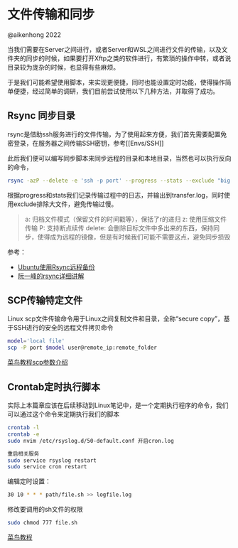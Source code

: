 # 文件传输和同步

@aikenhong 2022

当我们需要在Server之间进行，或者Server和WSL之间进行文件的传输，以及文件夹的同步的时候，如果要打开Xftp之类的软件进行，有繁琐的操作中转，或者说目录较为庞杂的时候，也显得有些麻烦。

于是我们可能希望使用脚本，来实现更便捷，同时也能设置定时功能，使得操作简单便捷，经过简单的调研，我们目前尝试使用以下几种方法，并取得了成功。

## Rsync 同步目录

rsync是借助ssh服务进行的文件传输，为了使用起来方便，我们首先需要配置免密登录，在服务器之间传输SSH密钥，参考[[Envs/SSH]]

此后我们便可以编写同步脚本来同步远程的目录和本地目录，当然也可以执行反向的命令，

```bash
rsync -azP --delete -e 'ssh -p port' --progress --stats --exclude "big Files or sth" user@ip:source_path target_path >transfer.log
```

根据progress和stats我们记录传输过程中的日志，并输出到transfer.log，同时使用exclude排除大文件，避免传输过慢。

>a: 归档文件模式（保留文件的时间戳等），保括了r的递归
>z: 使用压缩文件传输
>P: 支持断点续传
>delete: 会删除目标文件中多出来的东西，保持同步，使得成为远程的镜像，但是有时候我们可能不需要这点，避免同步损毁

参考：

- [Ubuntu使用Rsync远程备份](https://cloud.tencent.com/developer/article/1490094?from=article.detail.1813628)
- [阮一峰的rsync详细讲解](https://www.ruanyifeng.com/blog/2020/08/rsync.html)


## SCP传输特定文件

Linux scp文件传输命令用于Linux之间复制文件和目录，全称“secure copy”，基于SSH进行的安全的远程文件拷贝命令

```bash
model='local file'
scp -P port $model user@remote_ip:remote_folder
```

[菜鸟教程scp参数介绍](https://www.runoob.com/linux/linux-comm-scp.html)

## Crontab定时执行脚本

实际上本篇章应该在后续移动到Linux笔记中，是一个定期执行程序的命令，我们可以通过这个命令来定期执行我们的脚本

```bash
crontab -l 
crontab -e
sudo nvim /etc/rsyslog.d/50-default.conf 开启cron.log

重启相关服务
sudo service rsyslog restart
sudo service cron restart
```

编辑定时设置：

```bash
30 10 * * * path/file.sh >> logfile.log
```

修改要调用的sh文件的权限

```bash
sudo chmod 777 file.sh 
```

[菜鸟教程](https://www.runoob.com/linux/linux-comm-crontab.html)